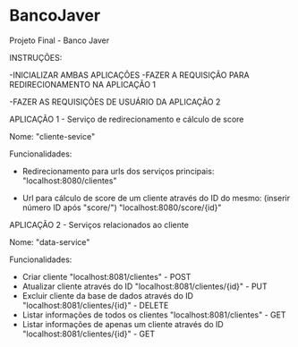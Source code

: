# BancoJaver
Projeto Final - Banco Javer

INSTRUÇÕES:

-INICIALIZAR AMBAS APLICAÇÕES
-FAZER A REQUISIÇÃO PARA REDIRECIONAMENTO NA APLICAÇÃO 1

-FAZER AS REQUISIÇÕES DE USUÁRIO DA APLICAÇÃO 2

APLICAÇÃO 1 - Serviço de redirecionamento e cálculo de score

Nome: "cliente-sevice"

Funcionalidades:

- Redirecionamento para urls dos serviços principais:
  "localhost:8080/clientes"

- Url para cálculo de score de um cliente através do ID do mesmo:
  (inserir número ID após "score/")
  "localhost:8080/score/{id}"

APLICAÇÃO 2 - Serviços relacionados ao cliente

Nome: "data-service"

Funcionalidades:

- Criar cliente
  "localhost:8081/clientes" - POST
- Atualizar cliente através do ID
  "localhost:8081/clientes/{id}" - PUT
- Excluir cliente da base de dados através do ID
  "localhost:8081/clientes/{id}" - DELETE
- Listar informações de todos os clientes
  "localhost:8081/clientes" - GET
- Listar informações de apenas um cliente através do ID
  "localhost:8081/clientes/{id}" - GET



